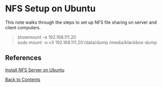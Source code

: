 # NFS Setup on Ubuntu

This note walks through the steps to set up NFS file sharing on server and client computers.

> showmount -e 192.168.111.20\
> sudo mount -o v3 192.168.111.20:/data/dump /media/blackbox-dump


## References
[Install NFS Server on Ubuntu](https://phoenixnap.com/kb/ubuntu-nfs-server)

[Back to Contents](../README.md)
